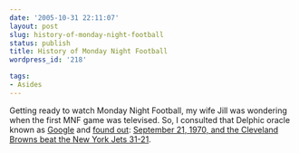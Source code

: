```yaml
---
date: '2005-10-31 22:11:07'
layout: post
slug: history-of-monday-night-football
status: publish
title: History of Monday Night Football
wordpress_id: '218'

tags:
- Asides
---
```


Getting ready to watch Monday Night Football, my wife Jill was wondering when the first MNF game was televised. So, I consulted that Delphic oracle known as [Google](http://www.google.com/search?q=monday+night+football+history&sourceid=mozilla-search&start=0&start=0&ie=utf-8&oe=utf-8&client=firefox-a&rls=org.mozilla:en-US:official) and [found out](http://espn.go.com/abcsports/mnf/s/alltimehistory.html): [September 21, 1970, and the Cleveland Browns beat the New York Jets 31-21](http://espn.go.com/abcsports/mnf/s/1970.html).
